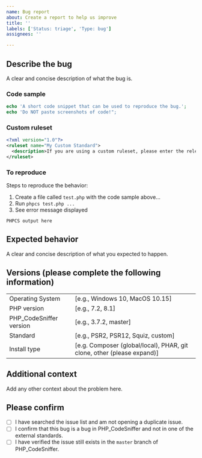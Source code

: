 ```yaml
---
name: Bug report
about: Create a report to help us improve
title: ''
labels: ['Status: triage', 'Type: bug']
assignees: ''

---
```


<!--
Before reporting a sniff related bug, please check the error code using `phpcs -s`.

If the error code starts with anything other than `Generic`, `MySource`, `PEAR`,
`PSR1`, `PSR2`, `PSR12`, `Squiz` or `Zend`, the error is likely coming from an
external PHP_CodeSniffer standard.

Please report bugs for externally maintained sniffs to the appropriate external
standard repository (not here).
-->

## Describe the bug

A clear and concise description of what the bug is.

### Code sample
```php
echo 'A short code snippet that can be used to reproduce the bug.';
echo 'Do NOT paste screenshots of code!";
```

### Custom ruleset
```xml
<?xml version="1.0"?>
<ruleset name="My Custom Standard">
  <description>If you are using a custom ruleset, please enter the relevant part here.</description>
</ruleset>
```

### To reproduce
Steps to reproduce the behavior:
1. Create a file called `test.php` with the code sample above...
2. Run `phpcs test.php ...`
3. See error message displayed
```text
PHPCS output here
```

## Expected behavior

A clear and concise description of what you expected to happen.

## Versions (please complete the following information)

|                                       |                                                                                                           |
|--------------------------|----------------------------------------------------------------------  |
| Operating System           | [e.g., Windows 10, MacOS 10.15]                                                       |
| PHP version                    | [e.g., 7.2, 8.1]                                                                                     |
| PHP_CodeSniffer version | [e.g., 3.7.2, master]                                                                            |
| Standard                         | [e.g., PSR2, PSR12, Squiz, custom]                                                      |
| Install type                      | [e.g. Composer (global/local), PHAR, git clone, other (please expand)] |

## Additional context

Add any other context about the problem here.

## Please confirm

- [ ] I have searched the issue list and am not opening a duplicate issue.
- [ ] I confirm that this bug is a bug in PHP_CodeSniffer and not in one of the external standards.
- [ ] I have verified the issue still exists in the `master` branch of PHP_CodeSniffer.
